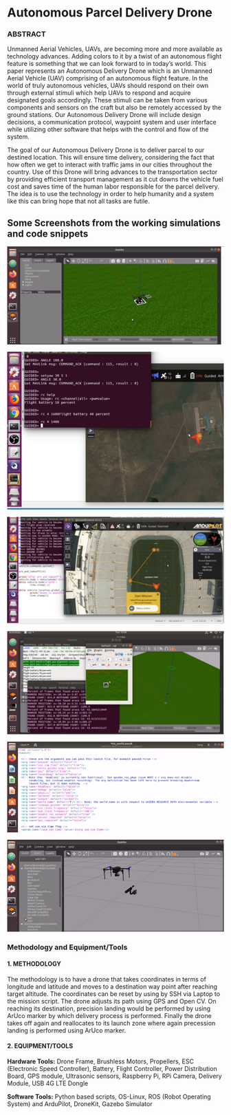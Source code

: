 # **Autonomous Parcel Delivery Drone**

### ABSTRACT
Unmanned Aerial Vehicles, UAVs, are becoming more and more available as technology
advances. Adding colors to it by a twist of an autonomous flight feature is something that we can
look forward to in today’s world. This paper represents an Autonomous Delivery Drone which is
an Unmanned Aerial Vehicle (UAV) comprising of an autonomous flight feature.
In the world of truly autonomous vehicles, UAVs should respond on their own through external
stimuli which help UAVs to respond and acquire designated goals accordingly. These stimuli can
be taken from various components and sensors on the craft but also be remotely accessed by the
ground stations. Our Autonomous Delivery Drone will include design decisions, a
communication protocol, waypoint system and user interface while utilizing other software that
helps with the control and flow of the system.

The goal of our Autonomous Delivery Drone is to deliver parcel to our destined location. This
will ensure time delivery, considering the fact that how often we get to interact with traffic jams
in our cities throughout the country. Use of this Drone will bring advances to the transportation
sector by providing efficient transport management as it cut downs the vehicle fuel cost and saves
time of the human labor responsible for the parcel delivery. The idea is to use the technology in
order to help humanity and a system like this can bring hope that not all tasks are futile.

## Some Screenshots from the working simulations and code snippets

![alt text](https://github.com/maisumhayati/Autonomous-Delivery-Drone/blob/main/Images/Gazebo.PNG)

![alt text](https://github.com/maisumhayati/Autonomous-Delivery-Drone/blob/main/Images/MAV.PNG)


![alt text](https://github.com/maisumhayati/Autonomous-Delivery-Drone/blob/main/Images/QGROUNDCONTROL.PNG)


![alt text](https://github.com/maisumhayati/Autonomous-Delivery-Drone/blob/main/Images/ROS.PNG)


![alt text](https://github.com/maisumhayati/Autonomous-Delivery-Drone/blob/main/Images/ROS_2.PNG)


![alt text](https://github.com/maisumhayati/Autonomous-Delivery-Drone/blob/main/Images/ROS_3.PNG)

### Methodology and Equipment/Tools
#### 1. METHODOLOGY
The methodology is to have a drone that takes coordinates in terms of longitude and latitude and
moves to a destination way point after reaching target altitude. The coordinates can be reset by
using by SSH via Laptop to the mission script. The drone adjusts its path using GPS and Open
CV. On reaching its destination, precision landing would be performed by using ArUco marker
by which delivery process is performed. Finally the drone takes off again and reallocates to its
launch zone where again precession landing is performed using ArUco marker.

#### 2. EQUIPMENT/TOOLS
**Hardware Tools:**
Drone Frame, Brushless Motors, Propellers, ESC (Electronic Speed Controller), Battery, Flight
Controller, Power Distribution Board, GPS module, Ultrasonic sensors, Raspberry Pi, RPi
Camera, Delivery Module, USB 4G LTE Dongle

**Software Tools:**
Python based scripts, OS-Linux, ROS (Robot Operating System) and ArduPilot, DroneKit,
Gazebo Simulator


